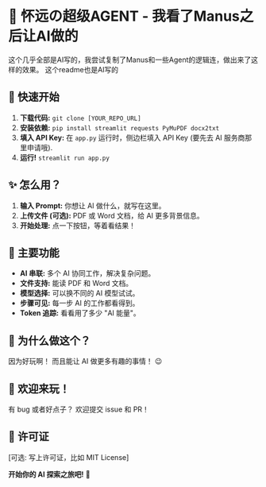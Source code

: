 # 🤖 怀远の超级AGENT - 我看了Manus之后让AI做的

这个几乎全部是AI写的，我尝试复制了Manus和一些Agent的逻辑连，做出来了这样的效果。
这个readme也是AI写的

## 🚀 快速开始

1.  **下载代码:**  `git clone [YOUR_REPO_URL]`
2.  **安装依赖:** `pip install streamlit requests PyMuPDF docx2txt`
3.  **填入 API Key:**  在 `app.py` 运行时，侧边栏填入 API Key (要先去 AI 服务商那里申请哦).
4.  **运行!** `streamlit run app.py`

## ✨ 怎么用？

1.  **输入 Prompt:**  你想让 AI 做什么，就写在这里。
2.  **上传文件 (可选):**  PDF 或 Word 文档，给 AI 更多背景信息。
3.  **开始处理:**  点一下按钮，等着看结果！

## 🎉 主要功能

*   **AI 串联:**  多个 AI 协同工作，解决复杂问题。
*   **文件支持:**  能读 PDF 和 Word 文档。
*   **模型选择:**  可以换不同的 AI 模型试试。
*   **步骤可见:**  每一步 AI 的工作都看得到。
*   **Token 追踪:**  看看用了多少 "AI 能量"。

## 🤔 为什么做这个？

因为好玩啊！ 而且能让 AI 做更多有趣的事情！ 😉

## 🙌 欢迎来玩！

有 bug 或者好点子？ 欢迎提交 issue 和 PR！

## 📜 许可证

[可选:  写上许可证，比如 MIT License]

**开始你的 AI 探索之旅吧!** 🚀
